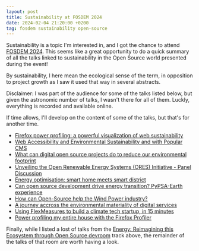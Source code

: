 ```yaml
---
layout: post
title: Sustainability at FOSDEM 2024
date: 2024-02-04 21:20:00 +0200
tag: fosdem sustainability open-source
---
```


Sustainability is a topic I'm interested in, and I got the chance to attend [FOSDEM 2024](https://fosdem.org/2024/).
This seems like a great opportunity to do a quick summary of all the talks linked to sustainability in the Open Source world presented during the event!

By sustainability, I here mean the ecological sense of the term, in opposition to project growth as I saw it used that way in several abstracts.

Disclaimer: I was part of the audience for some of the talks listed below, but given the astronomic number of talks, I wasn't there for all of them.
Luckly, everything is recorded and available online. 

If time allows, I'll develop on the content of some of the talks, but that's for another time.

- [Firefox power profiling: a powerful visualization of web sustainability](https://fosdem.org/2024/schedule/event/fosdem-2024-2716-firefox-power-profiling-a-powerful-visualization-of-web-sustainability/)
- [Web Accessibility and Environmental Sustainability and with Popular CMS](https://fosdem.org/2024/schedule/event/fosdem-2024-3317-web-accessibility-and-environmental-sustainability-and-with-popular-cms/)
- [What can digital open source projects do to reduce our environmental footprint](https://fosdem.org/2024/schedule/event/fosdem-2024-3312-what-can-digital-open-source-projects-do-to-reduce-our-environmental-footprint/)
- [Unveiling the Open Renewable Energy Systems (ORES) Initiative - Panel Discussion](https://fosdem.org/2024/schedule/event/fosdem-2024-2674-unveiling-the-open-renewable-energy-systems-ores-initiative-panel-discussion/)
- [Energy optimisation: smart home meets smart district](https://fosdem.org/2024/schedule/event/fosdem-2024-1940-energy-optimisation-smart-home-meets-smart-district/)
- [Can open source development drive energy transition? PyPSA-Earth experience](https://fosdem.org/2024/schedule/event/fosdem-2024-2614-can-open-source-development-drive-energy-transition-pypsa-earth-experience/)
- [How can Open-Source help the Wind Power industry?](https://fosdem.org/2024/schedule/event/fosdem-2024-2367-how-can-open-source-help-the-wind-power-industry-/)
- [A journey accross the environmental materiality of digital services](https://fosdem.org/2024/schedule/event/fosdem-2024-3234-a-journey-accross-the-environmental-materiality-of-digital-services/)
- [Using FlexMeasures to build a climate tech startup, in 15 minutes](https://fosdem.org/2024/schedule/event/fosdem-2024-2509-using-flexmeasures-to-build-a-climate-tech-startup-in-15-minutes/)
- [Power profiling my entire house with the Firefox Profiler](https://fosdem.org/2024/schedule/event/fosdem-2024-2723-power-profiling-my-entire-house-with-the-firefox-profiler/)

Finally, while I listed a lost of talks from the [Energy: Reimagining this Ecosystem through Open Source devroom](https://fosdem.org/2024/schedule/track/energy/) track above, the remainder of the talks of that room are worth having a look.